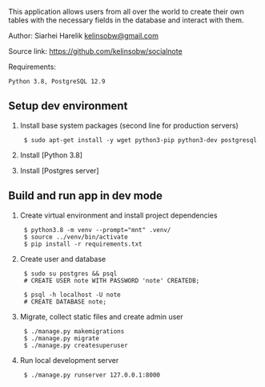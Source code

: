 
This application allows users from all over the world to create their own tables with the necessary fields in the database and interact with them.

Author: Siarhei Harelik <kelinsobw@gmail.com>

Source link: https://github.com/kelinsobw/socialnote

Requirements:

    Python 3.8, PostgreSQL 12.9


Setup dev environment
---------------------

1. Install base system packages (second line for production servers)

        $ sudo apt-get install -y wget python3-pip python3-dev postgresql



2. Install [Python 3.8]
   
3. Install [Postgres server]



Build and run app in dev mode
-----------------------------

1. Create virtual environment and install project dependencies

        $ python3.8 -m venv --prompt="mnt" .venv/
        $ source ../venv/bin/activate
        $ pip install -r requirements.txt


2. Create user and database

        $ sudo su postgres && psql
        # CREATE USER note WITH PASSWORD 'note' CREATEDB;

        $ psql -h localhost -U note
        # CREATE DATABASE note;


4. Migrate, collect static files and create admin user

        $ ./manage.py makemigrations
        $ ./manage.py migrate
        $ ./manage.py createsuperuser


5. Run local development server

        $ ./manage.py runserver 127.0.0.1:8000



